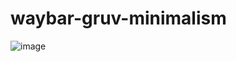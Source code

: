 # waybar-gruv-minimalism

![image](https://github.com/user-attachments/assets/4acc1284-98fc-465f-9379-a307cdd12e41)

